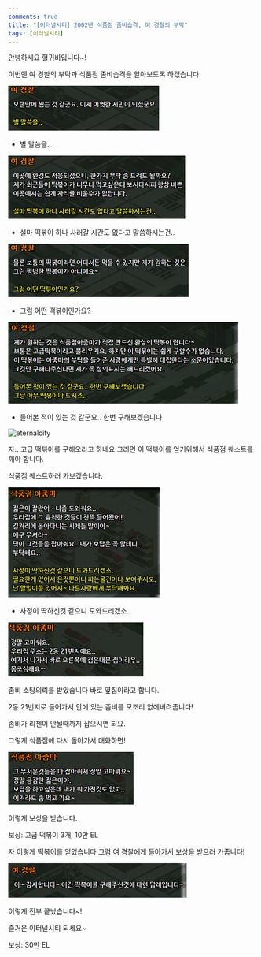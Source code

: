 ```yaml
---
comments: true
title: "[이터널시티] 2002년 식품점 좀비습격, 여 경찰의 부탁"
tags: [이터널시티]
---
```


안녕하세요 혈귀비입니다~!

이번엔 여 경찰의 부탁과 식품점 좀비습격을 알아보도록 하겠습니다.

![eternalcity](/assets/image/eternalcity/2002/2002051.PNG)

- 별 말씀을..

![eternalcity](/assets/image/eternalcity/2002/2002052.PNG)

- 설마 떡볶이 하나 사러갈 시간도 없다고 말씀하시는건..

![eternalcity](/assets/image/eternalcity/2002/2002053.PNG)

- 그럼 어떤 떡볶이인가요?

![eternalcity](/assets/image/eternalcity/2002/2002054.PNG)

- 들어본 적이 있는 것 같군요.. 한번 구해보겠습니다

![eternalcity](/asset/image/eternalcity/2002/2002055.PNG)

자.. 고급 떡볶이를 구해오라고 하네요 그러면 이 떡볶이를 얻기위해서 식품점 퀘스트를 깨야 합니다.

식품점 퀘스트하러 가보겠습니다.

![eternalcity](/assets/image/eternalcity/2002/2002056.PNG)

- 사정이 딱하신것 같으니 도와드리겠소.

![eternalcity](/assets/image/eternalcity/2002/2002057.PNG)

좀비 소탕의뢰를 받았습니다 바로 옆집이라고 합니다.

2동 21번지로 들어가서 안에 있는 좀비를 모조리 없에버려줍니다!

좀비가 리젠이 안될때까지 잡으시면 되요.

그렇게 식품점에 다시 돌아가서 대화하면!

![eternalcity](/assets/image/eternalcity/2002/2002058.PNG)

이렇게 보상을 받습니다.

보상: 고급 떡볶이 3개, 10만 EL

자 이렇게 떡볶이를 얻었습니다 그럼 여 경찰에게 돌아가서 보상을 받으러 가줍니다!

![eternalcity](/assets/image/eternalcity/2002/2002059.PNG)

이렇게 전부 끝났습니다~!

즐거운 이터널시티 되세요~

보상: 30만 EL